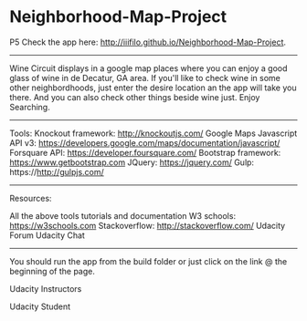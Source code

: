 # Neighborhood-Map-Project
P5
Check the app here: http://iiifilo.github.io/Neighborhood-Map-Project.

*********************************************************************
Wine Circuit displays in a google map places where you can enjoy a good glass of wine in de Decatur, GA area.
If you'll like to check wine in some other neighbordhoods, just enter the desire location an the app will take you there. And you can also check other things beside wine just. Enjoy Searching.
*********************************************************************

Tools:
Knockout framework: http://knockoutjs.com/
Google Maps Javascript API v3: https://developers.google.com/maps/documentation/javascript/
Forsquare API: https://developer.foursquare.com/
Bootstrap framework: https://www.getbootstrap.com
JQuery: https://jquery.com/
Gulp: https://http://gulpjs.com/

**********************************************************************

Resources:

All the above tools tutorials and documentation
W3 schools:   https://w3schools.com
Stackoverflow: http://stackoverflow.com/
Udacity Forum
Udacity Chat

************************************************************************

You should run the app from the build folder or just click on the link @ the beginning of the page.

Udacity Instructors

Udacity Student 


